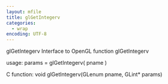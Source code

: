 ```yaml
---
layout: mfile
title: glGetIntegerv
categories:
  - wrap
encoding: UTF-8
---
```


glGetIntegerv  Interface to OpenGL function glGetIntegerv

usage:  params = glGetIntegerv( pname )

C function:  void glGetIntegerv(GLenum pname, GLint\* params)